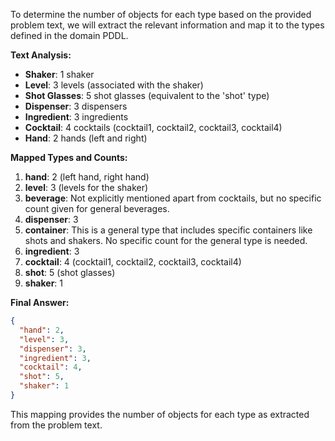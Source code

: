 To determine the number of objects for each type based on the provided problem text, we will extract the relevant information and map it to the types defined in the domain PDDL.

**Text Analysis:**

- **Shaker**: 1 shaker
- **Level**: 3 levels (associated with the shaker)
- **Shot Glasses**: 5 shot glasses (equivalent to the 'shot' type)
- **Dispenser**: 3 dispensers
- **Ingredient**: 3 ingredients
- **Cocktail**: 4 cocktails (cocktail1, cocktail2, cocktail3, cocktail4)
- **Hand**: 2 hands (left and right)

**Mapped Types and Counts:**

1. **hand**: 2 (left hand, right hand)
2. **level**: 3 (levels for the shaker)
3. **beverage**: Not explicitly mentioned apart from cocktails, but no specific count given for general beverages.
4. **dispenser**: 3
5. **container**: This is a general type that includes specific containers like shots and shakers. No specific count for the general type is needed.
6. **ingredient**: 3
7. **cocktail**: 4 (cocktail1, cocktail2, cocktail3, cocktail4)
8. **shot**: 5 (shot glasses)
9. **shaker**: 1

**Final Answer:**

```json
{
  "hand": 2,
  "level": 3,
  "dispenser": 3,
  "ingredient": 3,
  "cocktail": 4,
  "shot": 5,
  "shaker": 1
}
```

This mapping provides the number of objects for each type as extracted from the problem text.